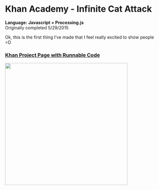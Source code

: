 # Khan Academy - Infinite Cat Attack
<strong>Language: Javascript + Processing.js</strong></br>
Originally completed 5/29/2015

Ok, this is the first thing I’ve made that I feel really excited to show people =D

<h3><a href="https://www.khanacademy.org/computer-programming/infinite-cattack/4829025166032896">Khan Project Page with Runnable Code</a></h3>

<img src ="http://41.media.tumblr.com/8735a66ee24dcb20da857d147048b736/tumblr_inline_nqmsa0LQvM1tvc5hi_1280.png" width="400" height="400">

